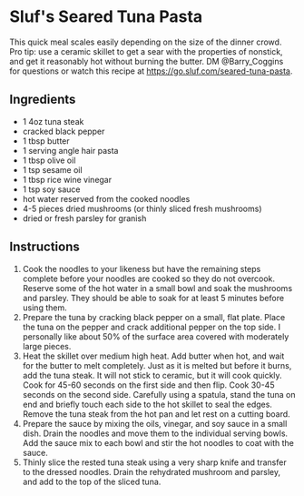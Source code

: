 # Sluf's Seared Tuna Pasta

This quick meal scales easily depending on the size of the dinner crowd. Pro tip: use a ceramic skillet to get a sear with the properties of nonstick, and get it reasonably hot without burning the butter.  DM @Barry_Coggins for questions or watch this recipe at https://go.sluf.com/seared-tuna-pasta.

## Ingredients

- 1 4oz tuna steak
- cracked black pepper
- 1 tbsp butter
- 1 serving angle hair pasta
- 1 tbsp olive oil
- 1 tsp sesame oil
- 1 tbsp rice wine vinegar
- 1 tsp soy sauce
- hot water reserved from the cooked noodles
- 4-5 pieces dried mushrooms (or thinly sliced fresh mushrooms)
- dried or fresh parsley for granish

## Instructions

1. Cook the noodles to your likeness but have the remaining steps complete before your noodles are cooked so they do not overcook.  Reserve some of the hot water in a small bowl and soak the mushrooms and parsley.  They should be able to soak for at least 5 minutes before using them.
2. Prepare the tuna by cracking black pepper on a small, flat plate.  Place the tuna on the pepper and crack additional pepper on the top side.  I personally like about 50% of the surface area covered with moderately large pieces.
3. Heat the skillet over medium high heat.  Add butter when hot, and wait for the butter to melt completely.  Just as it is melted but before it burns, add the tuna steak.  It will not stick to ceramic, but it will cook quickly.  Cook for 45-60 seconds on the first side and then flip.  Cook 30-45 seconds on the second side.  Carefully using a spatula, stand the tuna on end and briefly touch each side to the hot skillet to seal the edges.  Remove the tuna steak from the hot pan and let rest on a cutting board.
4. Prepare the sauce by mixing the oils, vinegar, and soy sauce in a small dish.  Drain the noodles and move them to the individual serving bowls.  Add the sauce mix to each bowl and stir the hot noodles to coat with the sauce.
5. Thinly slice the rested tuna steak using a very sharp knife and transfer to the dressed noodles.  Drain the rehydrated mushroom and parsley, and add to the top of the sliced tuna.
